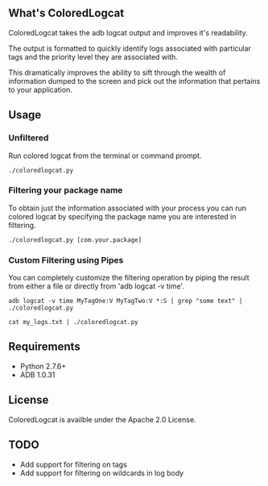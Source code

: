 ## What's ColoredLogcat
ColoredLogcat takes the adb logcat output and improves it's readability.

The output is formatted to quickly identify logs associated with particular tags and the priority level they are associated with.

This dramatically improves the ability to sift through the wealth of information dumped to the screen and pick out the information that pertains to your application.

## Usage
### Unfiltered
Run colored logcat from the terminal or command prompt.

```./coloredlogcat.py```

### Filtering your package name
To obtain just the information associated with your process you can run colored logcat by specifying the package name you are interested in filtering.

```./coloredlogcat.py [com.your.package]```

### Custom Filtering using Pipes
You can completely customize the filtering operation by piping the result from either a file or directly from 'adb logcat -v time'.

```adb logcat -v time MyTagOne:V MyTagTwo:V *:S | grep "some text" | ./coloredlogcat.py```

```cat my_logs.txt | ./coloredlogcat.py```

## Requirements
- Python 2.7.6+
- ADB 1.0.31

## License
ColoredLogcat is availble under the Apache 2.0 License.

## TODO
- Add support for filtering on tags
- Add support for filtering on wildcards in log body
